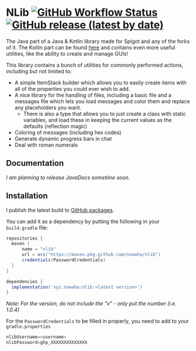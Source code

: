 # NLib <a href="https://github.com/Nowaha/NLib/releases/"><img alt="GitHub Workflow Status" src="https://img.shields.io/github/workflow/status/nowaha/nlib/Gradle%20Package"></a> <a href="https://github.com/Nowaha/NLib/packages/1496470"><img alt="GitHub release (latest by date)" src="https://img.shields.io/github/v/release/nowaha/nlib?display_name=tag"></a>
The Java part of a Java & Kotlin library made for Spigot and any of the forks of it. The Kotlin part can be found [here](https://github.com/Nowaha/NLib-ktx) and contains even more useful utilities, like the ability to create and manage GUIs!

This library contains a bunch of utilities for commonly performed actions, including but not limited to: 
- A simple ItemStack builder which allows you to easily create items with all of the properties you could ever wish to add.
- A nice library for the handling of files, including a basic file and a messages file which lets you load messages and color them and replace any placeholders you want.
  - There is also a type that allows you to just create a class with static variables, and load these in keeping the current values as the defaults (reflection magic)
- Coloring of messages (including hex codes)
- Generate dynamic progress bars in chat
- Deal with roman numerals

## Documentation
*I am planning to release JavaDocs sometime soon.*

## Installation
I publish the latest build to [GitHub packages](https://github.com/Nowaha/NLib/packages/1496470).

You can add it as a dependency by putting the following in your `build.gradle` file:
```groovy
repositories {
  maven {
      name = "nlib"
      url = uri("https://maven.pkg.github.com/nowaha/nlib")
      credentials(PasswordCredentials)
  }
}
```

```groovy
dependencies {
  implementation('xyz.nowaha:nlib:<latest version>')
}
```
*Note: For the version, do not include the "v" - only put the number (i.e. 1.0.4)*

For the `PasswordCredentials` to be filled in properly, you need to add to your `gradle.properties`
```groovy
nlibUsername=<username>
nlibPassword=ghp_XXXXXXXXXXXXXX
```

